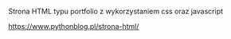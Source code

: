 Strona HTML typu portfolio z wykorzystaniem css oraz javascript


https://www.pythonblog.pl/strona-html/
